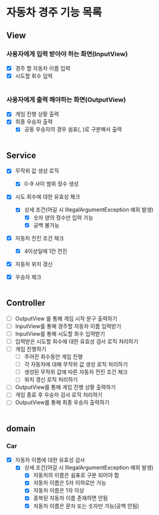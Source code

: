 # 자동차 경주 기능 목록

## View
### 사용자에게 입력 받아야 하는 화면(InputView)
 - [x] 경주 할 자동차 이름 입력
 - [x] 시도할 회수 입력
</br></br> 

### 사용자에게 출력 해야하는 화면(OutputView)
   - [x] 게임 진행 상황 출력
   - [x] 최종 우승자 출력
     - [x] 공동 우승자의 경우 쉼표(, )로 구분해서 출력
</br></br>

## Service
- [x] 무작위 값 생성 로직
  - [x] 0-9 사이 범위 정수 생성

- [x] 시도 회수에 대한 유효성 체크
  -  [x] 상세 조건(어길 시 IllegalArgumentException 예외 발생)
    -  [x] 숫자 양의 정수만 입력 가능
    -  [x] 공백 불가능

- [x] 자동차 전진 조건 체크
  - [x] 4이상일때 1칸 전진

- [x] 자동차 위치 갱신

- [x] 우승자 체크
</br></br>

## Controller
- [ ] OutputView 를 통해 게임 시작 문구 출력하기
- [ ] InputView를 통해 경주할 자동차 이름 입력받기
- [ ] InputView를 통해 시도할 회수 입력받기
- [ ] 입력받은 시도할 회수에 대한 유효성 검사 로직 처리하기
- [ ] 게임 진행하기
  - [ ] 주어진 회수동안 게임 진행
  - [ ] 각 자동차에 대해 무작위 값 생성 로직 처리하기
  - [ ] 생성된 무작위 값에 따른 자동차 전진 조건 체크
  - [ ] 위치 갱신 로직 처리하기
- [ ] OutputView를 통해 게임 진행 상황 출력하기
- [ ] 게임 종료 후 우승자 검사 로직 처리하기
- [ ]  OutputView를 통해 최종 우승자 출력하기
</br></br>

## domain
### Car
- [x] 자동차 이름에 대한 유효성 검사
  - [x] 상세 조건(어길 시 IllegalArgumentException 예외 발생)
    - [x] 자동차의 이름은 쉼표로 구분 되어야 함
    - [x] 자동차 이름은 5자 이하로만 가능
    - [x] 자동차 이름은 1자 이상
    - [x] 중복된 자동차 이름 존재하면 안됨
    - [x] 자동차 이름은 문자 또는 숫자만 가능(공백 안됨)